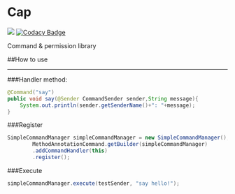 # Cap
[![](https://api.codeclimate.com/v1/badges/687ed1fae703c5786d17/maintainability)](https://codeclimate.com/github/UnknownDomainGame/Cap/maintainability)
[![Codacy Badge](https://api.codacy.com/project/badge/Grade/e882f018bf984b948fb1d77a26a42bcd)](https://www.codacy.com/manual/Mouse0w0/Cap?utm_source=github.com&amp;utm_medium=referral&amp;utm_content=UnknownDomainGame/Cap&amp;utm_campaign=Badge_Grade)

Command &amp; permission library

##How to use

---

###Handler method:
```java
@Command("say")
public void say(@Sender CommandSender sender,String message){
    System.out.println(sender.getSenderName()+": "+message);
}
```

###Register

```java
SimpleCommandManager simpleCommandManager = new SimpleCommandManager();
        MethodAnnotationCommand.getBuilder(simpleCommandManager)
        .addCommandHandler(this)
        .register();
```

###Execute

```java
simpleCommandManager.execute(testSender, "say hello!");
```